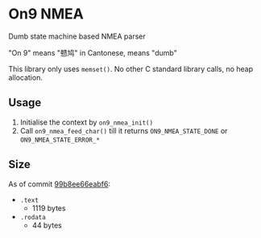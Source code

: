 # On9 NMEA

Dumb state machine based NMEA parser

"On 9" means "戆鸠" in Cantonese, means "dumb"

This library only uses `memset()`. No other C standard library calls, no heap allocation.

## Usage

1. Initialise the context by `on9_nmea_init()`
2. Call `on9_nmea_feed_char()` till it returns `ON9_NMEA_STATE_DONE` or `ON9_NMEA_STATE_ERROR_*`

## Size

As of commit [99b8ee66eabf6](https://github.com/huming2207/on9nmea/tree/99b8ee66eabf6381f98a952cdfdd2ef94f613773):

- `.text`
  - 1119 bytes
- `.rodata`
  - 44 bytes

